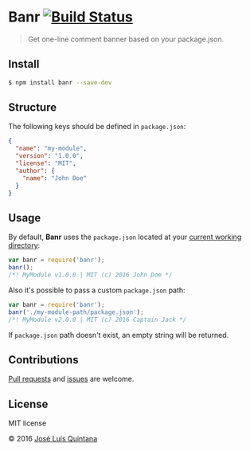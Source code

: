# Banr [![Build Status](https://travis-ci.org/joseluisq/banr.svg?branch=master)](https://travis-ci.org/joseluisq/banr)
> Get one-line comment banner based on your package.json.

## Install

```sh
$ npm install banr --save-dev
```

## Structure
The following keys should be defined in `package.json`:

```json
{
  "name": "my-module",
  "version": "1.0.0",
  "license": "MIT",
  "author": {
    "name": "John Doe"
  }
}
```

## Usage

By default, **Banr** uses the `package.json` located at your [current working directory](https://nodejs.org/api/process.html#process_process_cwd):

```js
var banr = require('banr');
banr();
/*! MyModule v1.0.0 | MIT (c) 2016 John Doe */
```

Also it's possible to pass a custom `package.json` path:

```js
var banr = require('banr');
banr('./my-module-path/package.json');
/*! MyModule v2.0.0 | MIT (c) 2016 Captain Jack */
```

If `package.json` path doesn't exist, an empty string will be returned.

## Contributions
[Pull requests](https://github.com/joseluisq/banr/pulls) and [issues](https://github.com/joseluisq/banr/issues) are welcome.

## License
MIT license

© 2016 [José Luis Quintana](http://git.io/joseluisq)
